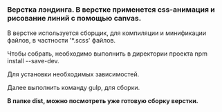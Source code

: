 ### Верстка лэндинга. В верстке применется css-анимация и рисование линий с помощью canvas.

В верстке используется сборщик, для компиляции и минификации файлов, в частности '*.scss' файлов.

Чтобы собрать, необходимо выполнить в директории проекта npm install --save-dev.

Для установки необходимых зависимостей.

Далее выполнить команду gulp, для сборки.

**В папке dist, можно посмотреть уже готовую сборку верстки.**
